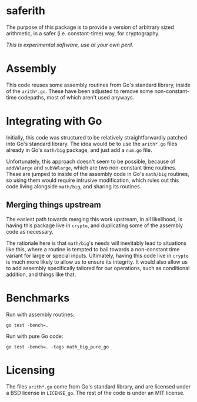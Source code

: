 # saferith

The purpose of this package is to provide a version of arbitrary sized
arithmetic, in a safer (i.e. constant-time) way, for cryptography.

*This is experimental software, use at your own peril*.

# Assembly

This code reuses some assembly routines from Go's standard library,
inside of the `arith*.go`. These have been adjusted to remove some
non-constant-time codepaths, most of which aren't used anyways.

# Integrating with Go

Initially, this code was structured to be relatively straightforwardly
patched into Go's standard library. The idea would be to use the `arith*.go`
files already in Go's `math/big` package, and just add a `num.go` file.

Unfortunately, this approach doesn't seem to be possible, because of
`addVWlarge` and `subVWlarge`, which are two non-constant time routines.
These are jumped to inside of the assembly code in Go's `math/big` routines,
so using them would require intrusive modification, which rules out
this code living alongside `math/big`, and sharing its routines.

## Merging things upstream

The easiest path towards merging this work upstream, in all likelihood,
is having this package live in `crypto`, and duplicating some of
the assembly code as necessary.

The rationale here is that `math/big`'s needs will inevitably lead to situations
like this, where a routine is tempted to bail towards a non-constant time
variant for large or special inputs. Ultimately, having this code live
in `crypto` is much more likely to allow us to ensure its integrity.
It would also allow us to add assembly specifically tailored for
our operations, such as conditional addition, and things like that.

# Benchmarks

Run with assembly routines:

```
go test -bench=.
```

Run with pure Go code:

```
go test -bench=. -tags math_big_pure_go
```

# Licensing

The files `arith*.go` come from Go's standard library, and are licensed under
a BSD license in `LICENSE_go`. The rest of the code is under an MIT license.
